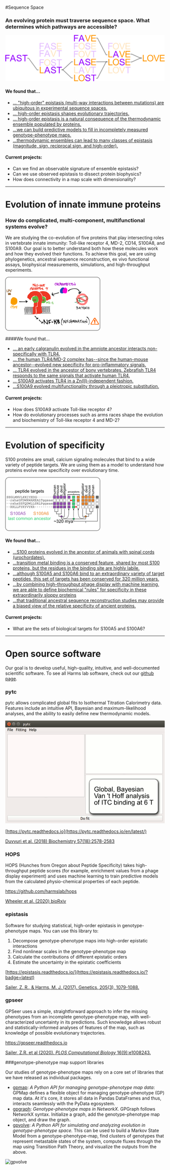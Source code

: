 #Sequence Space

### An evolving protein must traverse sequence space.  What determines which pathways are accessible?

![sequence-space](img/fig/word-space.png)

#### We found that...

+ [... "high-order" epistasis (multi-way interactions between mutations) are ubiquitous in experimental sequence spaces.](http://www.genetics.org/content/205/3/1079)
+ [... high-order epistasis shapes evolutionary trajectories. ](http://journals.plos.org/ploscompbiol/article?rev=2&id=10.1371/journal.pcbi.1005541)
+ [... high-order epistasis is a natural consequence of the thermodynamic ensemble populated by proteins.](http://www.pnas.org/content/114/45/11938.short)
+ [...we can build predictive models to fill in incompletely measured genotype-phenotype maps.](https://journals.plos.org/ploscompbiol/article?id=10.1371/journal.pcbi.1008243)
+ [...thermodynamic ensembles can lead to many classes of epistasis (magnitude, sign, reciprocal sign, and high-order).](https://www.biorxiv.org/content/10.1101/2020.10.14.339671v1)

#### Current projects:

+ Can we find an observable signature of ensemble epistasis?
+ Can we use observed epistasis to dissect protein biophysics?
+ How does connectivity in a map scale with dimensionality?

----

# Evolution of innate immune proteins

### How do complicated, multi-component, multifunctional systems evolve?  

We are studying the co-evolution of five proteins that play intersecting roles in vertebrate innate immunity: Toll-like receptor 4, MD-2, CD14, S100A8, and S100A9.  Our goal is to better understand both how these molecules work and how they evolved their functions.  To achieve this goal, we are using phylogenetics, ancestral sequence reconstruction, ex vivo functional assays, biophysical measurements, simulations, and high-throughput experiments.  

![tlr4-cp](img/fig/tlr4-cp.png)

####We found that...

+ [... an early calgranulin evolved in the amniote ancestor interacts non-specifically with TLR4.](https://www.frontiersin.org/articles/10.3389/fimmu.2018.00304/full)
+ [... the human TLR4/MD-2 complex has--since the human-mouse ancestor--evolved new specificity for pro-inflammatory signals.](https://onlinelibrary.wiley.com/doi/full/10.1002/pro.3644)
+ [... TLR4 evolved in the ancestor of bony vertebrates. Zebrafish TLR4 responds to the same signals that activate human TLR4.](https://www.biorxiv.org/content/10.1101/817528v1)
+ [... S100A9 activates TLR4 in a Zn(II)-independent fashion.](https://www.biorxiv.org/content/10.1101/796219v1)
+ [...S100A9 evolved multifunctionality through a pleiotropic substitution.](https://doi.org/10.1101/865493)

#### Current projects:

+ How does S100A9 activate Toll-like receptor 4?
+ How do evolutionary processes such as arms races shape the evolution and biochemistry of Toll-like receptor 4 and MD-2?

----

# Evolution of specificity

S100 proteins are small, calcium signaling molecules that bind to a wide variety of peptide targets.  We are using them as a model to understand how proteins evolve new specificity over evolutionary time.

![specificity](img/fig/evolution-of-specificity.png)

#### We found that...

+ [...S100 proteins evolved in the ancestor of animals with spinal cords (urochordates).](http://journals.plos.org/plosone/article?id=10.1371/journal.pone.0164740)
+ [...transition metal binding is a conserved feature, shared by most S100 proteins, but the residues in the binding site are highly labile.](http://journals.plos.org/plosone/article?id=10.1371/journal.pone.0164740)
+ [...although S100A5 and S100A6 bind to an extraordinary variety of target peptides, this set of targets has been conserved for 320 million years.](https://pubs.acs.org/doi/abs/10.1021/acs.biochem.7b01086)
+ [...by combining high-throughput phage display with machine learning, we are able to define biochemical "rules" for specificity in these extraordinarily sloppy proteins](https://doi.org/10.1101/2020.06.02.131086)
+ [...that traditional ancestral sequence reconstruction studies may provide a biased view of the relative specificity of ancient proteins.](https://doi.org/10.1101/2020.05.27.120261)

#### Current projects:

+ What are the sets of biological targets for S100A5 and S100A6?

----

# Open source software

Our goal is to develop useful, high-quality, intuitive, and well-documented scientific software.  To see all Harms lab software, check out our [github page](https://github.com/harmslab).  

### pytc

pytc allows complicated global fits to Isothermal Titration Calorimetry data. Features include an intuitive API, Bayesian and maximum-likelihood analyses, and the ability to easily define new thermodynamic models.

![pytc-gif](img/fig/pytc.gif)

[https://pytc.readthedocs.io](https://pytc.readthedocs.io/en/latest/)

[Duvvuri et al. (2018) Biochemistry 57(18):2578-2583](https://pubs.acs.org/doi/abs/10.1021/acs.biochem.7b01264)

### HOPS

HOPS (Hunches from Oregon about Peptide Specificity) takes high-throughput peptide scores (for example, enrichment values from a phage display experiment) and uses machine learning to train predictive models from the calculated physio-chemical properties of each peptide. 

https://github.com/harmslab/hops

[Wheeler et al. (2020) bioRxiv](https://doi.org/10.1101/2020.06.02.131086)

### epistasis

Software for studying statistical, high-order epistasis in genotype-phenotype maps. You can use this library to:

1. Decompose genotype-phenotype maps into high-order epistatic interactions
2. Find nonlinear scales in the genotype-phenotype map
3. Calculate the contributions of different epistatic orders
4. Estimate the uncertainty in the epistatic coefficients

[https://epistasis.readthedocs.io/](https://epistasis.readthedocs.io/?badge=latest)

[Sailer, Z. R., & Harms, M. J. (2017). Genetics, 205(3), 1079-1088.](http://www.genetics.org/content/205/3/1079)

### gpseer

GPSeer uses a simple, straightforward approach to infer the missing phenotypes from an incomplete genotype-phenotype map, with well-characterized uncertainty in its predictions. Such knowledge allows robust and statistically-informed analyses of features of the map, such as knowledge of possible evolutionary trajectories.	

https://gpseer.readthedocs.io

[Sailer, Z.R. et al (2020). *PLOS Computational Biology* 16(9):e1008243.](https://doi.org/10.1371/journal.pcbi.1008243)

###genotype-phenotype map support libraries

Our studies of genotype-phenotype maps rely on a core set of libraries that we have released as individual packages. 

+ [gpmap](https://github.com/harmslab/gpmap): *A Python API for managing genotype-phenotype map data*: GPMap defines a flexible object for managing genotype-phenotype (GP) map data. At it's core, it stores all data in Pandas DataFrames and thus, interacts seamlessly with the PyData egosystem.
+ [gpgraph](https://github.com/harmslab/gpgraph): *Genotype-phenotype maps in NetworkX*. GPGraph follows NetworkX syntax. Initialize a graph, add the genotype-phenotype map object, and draw the graph. 
+ [gpvolve](https://gpvolve.readthedocs.io/): *A Python API for simulating and analyzing evolution in genotype-phenotype space.* This can be used to build a Markov State Model from a genotype-phenotype-map, find clusters of genotypes that represent metastable states of the system, compute fluxes through the map using Transition Path Theory, and visualize the outputs from the above. 

![gpvolve](https://gpvolve.readthedocs.io/en/latest/_images/comp_pipeline.png)



